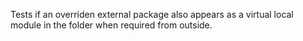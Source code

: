 Tests if an overriden external package also appears as a virtual local module in the folder when required from outside.
